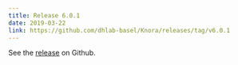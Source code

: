 ```yaml
---
title: Release 6.0.1
date: 2019-03-22
link: https://github.com/dhlab-basel/Knora/releases/tag/v6.0.1
---
```


See the
[release](https://github.com/dhlab-basel/Knora/releases/tag/v6.0.1) on Github.

